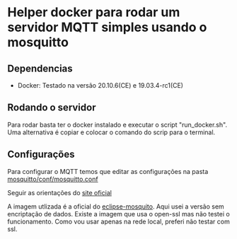 # Helper docker para rodar um servidor MQTT simples usando o mosquitto

## Dependencias

* Docker: Testado na versão  20.10.6(CE) e 19.03.4-rc1(CE)

## Rodando o servidor

Para rodar basta ter o docker instalado e executar o script "run_docker.sh". Uma alternativa é copiar e colocar o comando do scrip para o terminal. 

## Configurações

Para configurar o MQTT temos que editar as configurações na pasta [mosquitto/conf/mosquitto.conf](mosquitto/conf/mosquitto.conf)

Seguir as orientações do [site oficial](https://mosquitto.org/man/mosquitto-conf-5.html)

A imagem utlizada é a oficial do [eclipse-mosquito](https://hub.docker.com/_/eclipse-mosquitto). Aqui usei a versão sem encriptação de dados. Existe a imagem que usa o open-ssl mas não testei o funcionamento. Como vou usar apenas na rede local, preferi não testar com ssl.


